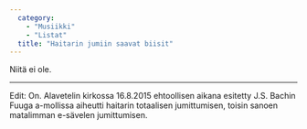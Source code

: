 ```yaml
---
  category: 
    - "Musiikki"
    - "Listat"
  title: "Haitarin jumiin saavat biisit"
---
```

Niitä ei ole.

----

Edit: On. Alavetelin kirkossa 16.8.2015 ehtoollisen aikana esitetty J.S. Bachin Fuuga a-mollissa aiheutti haitarin totaalisen jumittumisen, toisin sanoen matalimman e-sävelen jumittumisen.